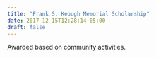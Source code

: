 ```yaml
---
title: "Frank S. Keough Memorial Scholarship"
date: 2017-12-15T12:28:14-05:00
draft: false
---
```


Awarded based on community activities.
